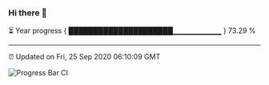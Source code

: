 ### Hi there 👋

⏳ Year progress { █████████████████████▁▁▁▁▁▁▁▁▁ } 73.29 %

---

⏰ Updated on Fri, 25 Sep 2020 06:10:09 GMT

![Progress Bar CI](https://github.com/liununu/liununu/workflows/Progress%20Bar%20CI/badge.svg)
